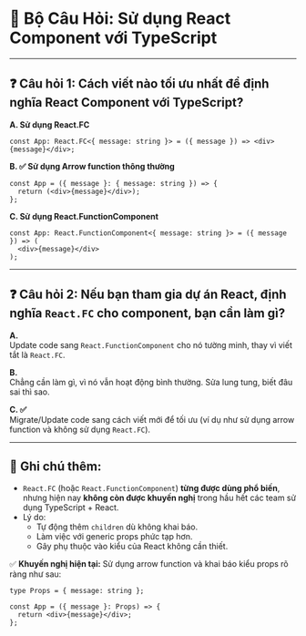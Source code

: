 # 🧠 Bộ Câu Hỏi: Sử dụng React Component với TypeScript

---

## ❓ Câu hỏi 1: Cách viết nào tối ưu nhất để định nghĩa React Component với TypeScript?

**A. Sử dụng React.FC**

```tsx
const App: React.FC<{ message: string }> = ({ message }) => <div>{message}</div>;
```

**B. ✅ Sử dụng Arrow function thông thường**

```tsx
const App = ({ message }: { message: string }) => {
  return (<div>{message}</div>);
};
```

**C. Sử dụng React.FunctionComponent**

```tsx
const App: React.FunctionComponent<{ message: string }> = ({ message }) => (
  <div>{message}</div>
);
```

---

## ❓ Câu hỏi 2: Nếu bạn tham gia dự án React, định nghĩa `React.FC` cho component, bạn cần làm gì?

**A.**  
Update code sang `React.FunctionComponent` cho nó tường minh, thay vì viết tắt là `React.FC`.

**B.**  
Chẳng cần làm gì, vì nó vẫn hoạt động bình thường. Sửa lung tung, biết đâu sai thì sao.

**C. ✅**  
Migrate/Update code sang cách viết mới để tối ưu (ví dụ như sử dụng arrow function và không sử dụng `React.FC`).

---

## 📌 Ghi chú thêm:

- `React.FC` (hoặc `React.FunctionComponent`) **từng được dùng phổ biến**, nhưng hiện nay **không còn được khuyến nghị** trong hầu hết các team sử dụng TypeScript + React.
- Lý do:
  - Tự động thêm `children` dù không khai báo.
  - Làm việc với generic props phức tạp hơn.
  - Gây phụ thuộc vào kiểu của React không cần thiết.

✅ **Khuyến nghị hiện tại:** Sử dụng arrow function và khai báo kiểu props rõ ràng như sau:

```tsx
type Props = { message: string };

const App = ({ message }: Props) => {
  return <div>{message}</div>;
};
```